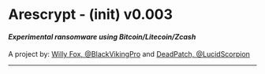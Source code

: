 # Arescrypt - (init) v0.003
#### *Experimental ransomware using Bitcoin/Litecoin/Zcash*
A project by: [Willy Fox, @BlackVikingPro](https://twitter.com/BlackVikingPro) and [DeadPatch, @LucidScorpion](https://twitter.com/LucidScorpion)
***